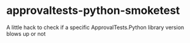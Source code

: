 # approvaltests-python-smoketest
A little hack to check if a specific ApprovalTests.Python library version blows up or not

